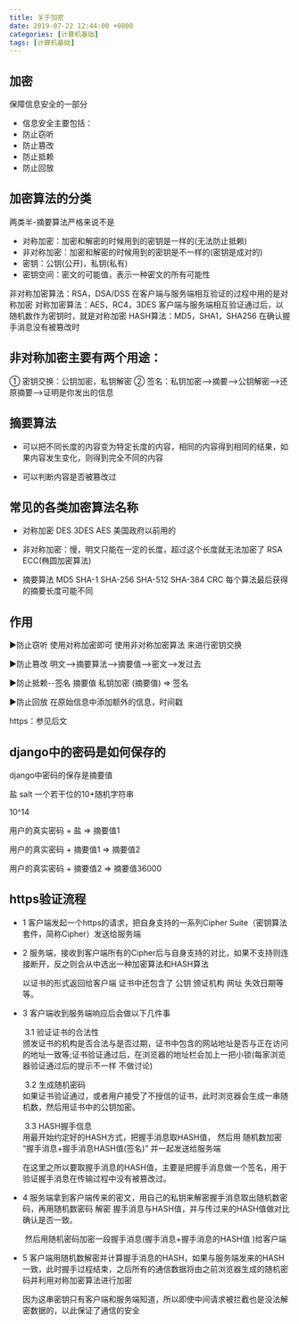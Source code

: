 ```yaml
---
title: 关于加密
date: 2019-07-22 12:44:00 +0800
categories: [计算机基础]
tags: [计算机基础]
---
```


## 加密

保障信息安全的一部分

- 信息安全主要包括：
- 防止窃听
- 防止篡改
- 防止抵赖
- 防止回放

## 加密算法的分类

两类半-摘要算法严格来说不是

- 对称加密：加密和解密的时候用到的密钥是一样的(无法防止抵赖)
- 非对称加密：加密和解密的时候用到的密钥是不一样的(密钥是成对的) 
- 密钥：公钥(公开)，私钥(私有)
- 密钥空间：密文的可能值，表示一种密文的所有可能性

非对称加密算法：RSA，DSA/DSS     在客户端与服务端相互验证的过程中用的是对称加密 
对称加密算法：AES，RC4，3DES     客户端与服务端相互验证通过后，以随机数作为密钥时，就是对称加密
HASH算法：MD5，SHA1，SHA256  在确认握手消息没有被篡改时 

## 非对称加密主要有两个用途：

① 密钥交换：公钥加密，私钥解密
② 签名：私钥加密-->摘要-->公钥解密-->还原摘要-->证明是你发出的信息

## 摘要算法

- 可以把不同长度的内容变为特定长度的内容，相同的内容得到相同的结果，如果内容发生变化，则得到完全不同的内容

- 可以判断内容是否被篡改过

## 常见的各类加密算法名称

- 对称加密
DES  3DES  AES   美国政府以前用的

- 非对称加密：慢，明文只能在一定的长度，超过这个长度就无法加密了
RSA  ECC(椭圆加密算法)

- 摘要算法
MD5  SHA-1  SHA-256  SHA-512  SHA-384  CRC
每个算法最后获得的摘要长度可能不同 

## 作用

▶防止窃听
使用对称加密即可
使用非对称加密算法 来进行密钥交换

▶防止篡改
明文-->摘要算法-->摘要值-->密文-->发过去

▶防止抵赖--签名
摘要值   私钥加密 (摘要值)  => 签名

▶防止回放
在原始信息中添加额外的信息，时间戳


https：参见后文

## django中的密码是如何保存的


django中密码的保存是摘要值

盐 salt  一个若干位的10+随机字符串

10^14


用户的真实密码  + 盐   => 摘要值1

用户的真实密码  +  摘要值1  => 摘要值2

用户的真实密码  +  摘要值2  => 摘要值36000



## https验证流程

- 1 客户端发起一个https的请求，把自身支持的一系列Cipher Suite（密钥算法套件，简称Cipher）发送给服务端

- 2  服务端，接收到客户端所有的Cipher后与自身支持的对比，如果不支持则连接断开，反之则会从中选出一种加密算法和HASH算法     

    以证书的形式返回给客户端 证书中还包含了 公钥 颁证机构 网址 失效日期等等。

- 3 客户端收到服务端响应后会做以下几件事

    ​	3.1 验证证书的合法性    
    ​	颁发证书的机构是否合法与是否过期，证书中包含的网站地址是否与正在访问的地址一致等;证书验证通过后，在浏览器的地址栏会加上一把小锁(每家浏览器验证通过后的提示不一样 不做讨论)  

    ​	3.2 生成随机密码  
    ​		如果证书验证通过，或者用户接受了不授信的证书，此时浏览器会生成一串随机数，然后用证书中的公钥加密。  

    ​	3.3 HASH握手信息  
    ​	用最开始约定好的HASH方式，把握手消息取HASH值，  然后用 随机数加密 “握手消息+握手消息HASH值(签名)”  并一起发送给服务端  

    ​	在这里之所以要取握手消息的HASH值，主要是把握手消息做一个签名，用于验证握手消息在传输过程中没有被篡改过。  
    
- 4 服务端拿到客户端传来的密文，用自己的私钥来解密握手消息取出随机数密码，再用随机数密码 解密 握手消息与HASH值，并与传过来的HASH值做对比确认是否一致。

    ​	然后用随机密码加密一段握手消息(握手消息+握手消息的HASH值 )给客户端

- 5 客户端用随机数解密并计算握手消息的HASH，如果与服务端发来的HASH一致，此时握手过程结束，之后所有的通信数据将由之前浏览器生成的随机密码并利用对称加密算法进行加密

    因为这串密钥只有客户端和服务端知道，所以即使中间请求被拦截也是没法解密数据的，以此保证了通信的安全



